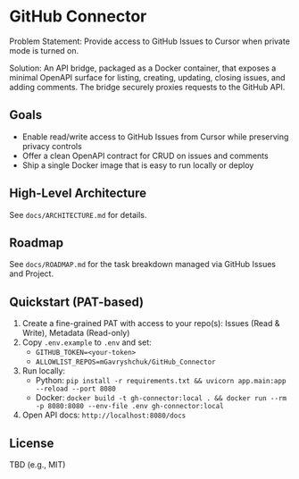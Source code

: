 # GitHub Connector

Problem Statement: Provide access to GitHub Issues to Cursor when private mode is turned on.

Solution: An API bridge, packaged as a Docker container, that exposes a minimal OpenAPI surface for listing, creating, updating, closing issues, and adding comments. The bridge securely proxies requests to the GitHub API.

## Goals
- Enable read/write access to GitHub Issues from Cursor while preserving privacy controls
- Offer a clean OpenAPI contract for CRUD on issues and comments
- Ship a single Docker image that is easy to run locally or deploy

## High-Level Architecture
See `docs/ARCHITECTURE.md` for details.

## Roadmap
See `docs/ROADMAP.md` for the task breakdown managed via GitHub Issues and Project.

## Quickstart (PAT-based)
1) Create a fine-grained PAT with access to your repo(s): Issues (Read & Write), Metadata (Read-only)
2) Copy `.env.example` to `.env` and set:
   - `GITHUB_TOKEN=<your-token>`
   - `ALLOWLIST_REPOS=mGavryshchuk/GitHub_Connector`
3) Run locally:
   - Python: `pip install -r requirements.txt && uvicorn app.main:app --reload --port 8080`
   - Docker: `docker build -t gh-connector:local . && docker run --rm -p 8080:8080 --env-file .env gh-connector:local`
4) Open API docs: `http://localhost:8080/docs`

## License
TBD (e.g., MIT)
